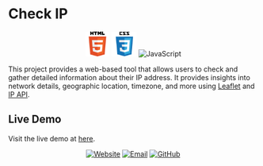 # Check IP

<p align="center">
  <img src="https://raw.githubusercontent.com/github/explore/main/topics/html/html.png" alt="HTML" width="50" height="50" />
  <img src="https://raw.githubusercontent.com/github/explore/main/topics/css/css.png" alt="CSS" width="50" height="50" />
  <img src="https://leafletjs.com/docs/images/favicon.ico" alt="JavaScript" width="50" height="50" />
</p>
This project provides a web-based tool that allows users to check and gather detailed information about their IP address. It provides insights into network details, geographic location, timezone, and more using <a href="https://leafletjs.com/">Leaflet</a> and <a href="https://ip-api.com/">IP API</a>.

## Live Demo

Visit the live demo at [here](https://app.bimoarifw.my.id/check-ip).

<p align="center">
  <a href="https://bimoarifw.my.id"><img src="https://img.shields.io/badge/Website-Visit%20My%20Website-blue?style=for-the-badge&logo=appveyor" alt="Website" /></a>
  <a href="mailto:bimoarifwibowo012@gmail.com"><img src="https://img.shields.io/badge/Email-Send%20an%20Email-red?style=for-the-badge&logo=appveyor" alt="Email" /></a>
  <a href="https://github.com/bimoarifw"><img src="https://img.shields.io/badge/GitHub-Follow%20Me%20on%20GitHub-lightgrey?style=for-the-badge&logo=appveyor" alt="GitHub" /></a>
</p>


